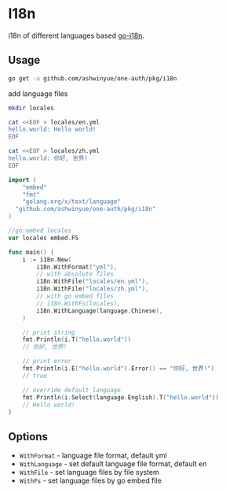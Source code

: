 # I18n


i18n of different languages based [go-i18n](https://github.com/nicksnyder/go-i18n).


## Usage


```bash
go get -u github.com/ashwinyue/one-auth/pkg/i18n
```

add language files

```bash
mkdir locales

cat <<EOF > locales/en.yml
hello.world: Hello world!
EOF

cat <<EOF > locales/zh.yml
hello.world: 你好, 世界!
EOF
```

```go
import (
	"embed"
	"fmt"
	"golang.org/x/text/language"
  "github.com/ashwinyue/one-auth/pkg/i18n"
)

//go:embed locales
var locales embed.FS

func main() {
	i := i18n.New(
		i18n.WithFormat("yml"),
		// with absolute files
		i18n.WithFile("locales/en.yml"),
		i18n.WithFile("locales/zh.yml"),
		// with go embed files
		// i18n.WithFs(locales),
		i18n.WithLanguage(language.Chinese),
	)

	// print string
	fmt.Println(i.T("hello.world"))
	// 你好, 世界!

	// print error
	fmt.Println(i.E("hello.world").Error() == "你好, 世界!")
	// true

	// override default language
	fmt.Println(i.Select(language.English).T("hello.world"))
	// Hello world!
}
```


## Options


- `WithFormat` - language file format, default yml
- `WithLanguage` - set default language file format, default en
- `WithFile` - set language files by file system
- `WithFs` - set language files by go embed file
